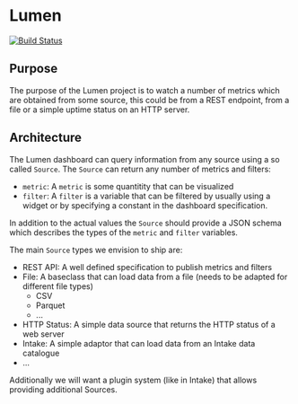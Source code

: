 # Lumen

[![Build Status](https://travis-ci.com/holoviz/monitor.svg?branch=master)](https://travis-ci.com/holoviz/monitor)

## Purpose

The purpose of the Lumen project is to watch a number of metrics which are obtained from some source, this could be from a REST endpoint, from a file or a simple uptime status on an HTTP server.

## Architecture

The Lumen dashboard can query information from any source using a so called `Source`. The `Source` can return any number of metrics and filters:

* `metric`: A `metric` is some quantitity that can be visualized
* `filter`: A `filter` is a variable that can be filtered by usually using a widget or by specifying a constant in the dashboard specification.

In addition to the actual values the `Source` should provide a JSON schema which describes the types of the `metric` and `filter` variables. 

The main `Source` types we envision to ship are:

- REST API: A well defined specification to publish metrics and filters
- File: A baseclass that can load data from a file (needs to be adapted for different file types)
  - CSV
  - Parquet
  - ...
- HTTP Status: A simple data source that returns the HTTP status of a web server
- Intake: A simple adaptor that can load data from an Intake data catalogue
- ...

Additionally we will want a plugin system (like in Intake) that allows providing additional Sources.

